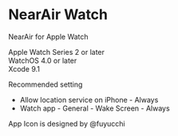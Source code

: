 # NearAir Watch

NearAir for Apple Watch

Apple Watch Series 2 or later  
WatchOS 4.0 or later  
Xcode 9.1

Recommended setting  
- Allow location service on iPhone  - Always
- Watch app - General - Wake Screen - Always

App Icon is designed by @fuyucchi
